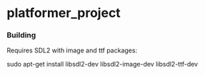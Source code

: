 # platformer_project

### Building
Requires SDL2 with image and ttf packages:

sudo apt-get install libsdl2-dev libsdl2-image-dev libsdl2-ttf-dev
